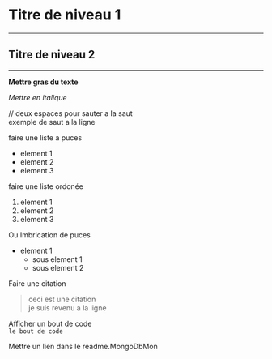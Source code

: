 # Titre de niveau 1

----------

## Titre de niveau 2

-------------------------------

__Mettre gras du texte__

*Mettre en italique*

// deux espaces pour sauter a la saut  
exemple de saut a la ligne

faire une liste a puces
* element 1
* element 2
* element 3

faire une liste ordonée
1. element 1
2. element 2
3. element 3


Ou Imbrication de puces 
* element 1
    * sous element 1
    * sous element 2

Faire une citation  
> ceci est une citation  
je suis revenu a la ligne

Afficher un bout de code  
`le bout de code`

Mettre un lien dans le readme.MongoDbMon 